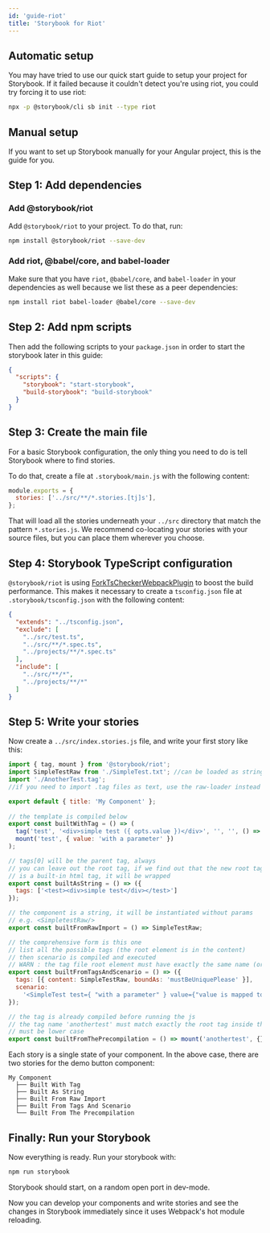 ```yaml
---
id: 'guide-riot'
title: 'Storybook for Riot'
---
```


## Automatic setup

You may have tried to use our quick start guide to setup your project for Storybook.
If it failed because it couldn't detect you're using riot, you could try forcing it to use riot:

```sh
npx -p @storybook/cli sb init --type riot
```

## Manual setup

If you want to set up Storybook manually for your Angular project, this is the guide for you.

## Step 1: Add dependencies

### Add @storybook/riot

Add `@storybook/riot` to your project. To do that, run:

```sh
npm install @storybook/riot --save-dev
```

### Add riot, @babel/core, and babel-loader

Make sure that you have `riot`, `@babel/core`, and `babel-loader` in your dependencies as well because we list these as a peer dependencies:

```sh
npm install riot babel-loader @babel/core --save-dev
```

## Step 2: Add npm scripts

Then add the following scripts to your `package.json` in order to start the storybook later in this guide:

```json
{
  "scripts": {
    "storybook": "start-storybook",
    "build-storybook": "build-storybook"
  }
}
```

## Step 3: Create the main file

For a basic Storybook configuration, the only thing you need to do is tell Storybook where to find stories.

To do that, create a file at `.storybook/main.js` with the following content:

```js
module.exports = {
  stories: ['../src/**/*.stories.[tj]s'],
};
```

That will load all the stories underneath your `../src` directory that match the pattern `*.stories.js`. We recommend co-locating your stories with your source files, but you can place them wherever you choose.

## Step 4: Storybook TypeScript configuration

`@storybook/riot` is using [ForkTsCheckerWebpackPlugin](https://github.com/Realytics/fork-ts-checker-webpack-plugin) to boost the build performance.
This makes it necessary to create a `tsconfig.json` file at `.storybook/tsconfig.json` with the following content:

```json
{
  "extends": "../tsconfig.json",
  "exclude": [
    "../src/test.ts",
    "../src/**/*.spec.ts",
    "../projects/**/*.spec.ts"
  ],
  "include": [
    "../src/**/*",
    "../projects/**/*"
  ]
}
```

## Step 5: Write your stories

Now create a `../src/index.stories.js` file, and write your first story like this:

```js
import { tag, mount } from '@storybook/riot';
import SimpleTestRaw from './SimpleTest.txt'; //can be loaded as string if you prefer
import './AnotherTest.tag';
//if you need to import .tag files as text, use the raw-loader instead of the riot-tag-loader

export default { title: 'My Component' };
  
// the template is compiled below
export const builtWithTag = () => (
  tag('test', '<div>simple test ({ opts.value })</div>', '', '', () => {}) &&
  mount('test', { value: 'with a parameter' })
);

// tags[0] will be the parent tag, always
// you can leave out the root tag, if we find out that the new root tag
// is a built-in html tag, it will be wrapped
export const builtAsString = () => ({
  tags: ['<test><div>simple test</div></test>']
});

// the component is a string, it will be instantiated without params
// e.g. <SimpletestRaw/>
export const builtFromRawImport = () => SimpleTestRaw;

// the comprehensive form is this one
// list all the possible tags (the root element is in the content)
// then scenario is compiled and executed
// WARN : the tag file root element must have exactly the same name (or else you will see nothing)
export const builtFromTagsAndScenario = () => ({
  tags: [{ content: SimpleTestRaw, boundAs: 'mustBeUniquePlease' }],
  scenario:
    '<SimpleTest test={ "with a parameter" } value={"value is mapped to riotValue"}></SimpleTest>',
});

// the tag is already compiled before running the js
// the tag name 'anothertest' must match exactly the root tag inside the tag file
// must be lower case
export const builtFromThePrecompilation = () => mount('anothertest', {});
```

Each story is a single state of your component. In the above case, there are two stories for the demo button component:

```plaintext
My Component
  ├── Built With Tag
  ├── Built As String
  ├── Built From Raw Import
  ├── Built From Tags And Scenario
  └── Built From The Precompilation
```

## Finally: Run your Storybook

Now everything is ready. Run your storybook with:

```sh
npm run storybook
```

Storybook should start, on a random open port in dev-mode.

Now you can develop your components and write stories and see the changes in Storybook immediately since it uses Webpack's hot module reloading.
